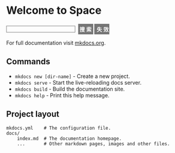 # Welcome to Space


<!--搜索-->
<div id="so360">
    <form action="https://search.sapmogy.com/search?" target="_blank" id="so360form">
   <input type="text" autocomplete="off" name="q" id="so360_keyword">
        <input type="submit" id="so360_submit" value="搜 索">
		<input id="so360_submit" type="button" onclick="ChangeSite()" value=" 失 效">
    </form>
</div>

<style type="text/css">
#so360{white-space:nowrap}
#so360 form{margin:0;padding:0}
#so360_keyword{width:15em;height:1.5em;line-height:1.5em;font:0.875em arial;padding:
0.125em 0.3125em;margin-right:0.3125em;border:0.125em solid #757575;outline:0;vertical-align:middle}
#so360_keyword{background:url(./img/favicon.ico)
 no-repeat 14em center}
#so360_submit{width:40px;height:28px;border:0;color:#fff;
 background:#757575;font-weight:bold;font:bold 14px arial;padding:0;
 padding-top:3px\9;cursor:pointer;
vertical-align:middle}
</style>
<script>
var i
i=0
var alertmes=new Array("https://www.xn--googl-n0a.pl/search?","https://g.bestshadowsocks.club/search?&","http://www.tmeishi.com/simple/inn.php?leix=search&tbm=isch&newwindow=1&tbm=&lr=&zj=ip&cr=&hl=zh-CN&","http://hk.free9.org/search?","https://guge.today/webhp?","http://hk.free9.org/search?","https://d.ggkai.men/search?","https://gg.shadowsocksr.se/search","https://vip.gg.vir5.net/search","https://xs5.yihevs.com/search","https://c.scmorcom.top/search","http://google.wxlar.com/post.php?","https://scmor.ilxc.cc/search","https://y.scmorcom.top/search","https://z2.scmorcom.top/search","https://fast.likeso.ml/search","https://g.codery.ga/search?","https://wing.likeso.ml/search","https://g.codery.ga/search","https://hcr233.azurewebsites.net/search","https://coderschool.2345.ga/search","https://google.uulucky.com/search","https://g.sdomore.win/","http://gg.futureisnow.cn/","https://quick.likeso.ml/?&","http://googlebridge.com/search?","https://g.kingyou.wang/search?","https://plus.likeso.ml/?","http://bird.so/search?")
var alerts
function ChangeSite()
{
document.getElementById("so360form").action=alertmes[i]
alerts="Number "+ i +" : Changed the Google mirror site to "+alertmes[i]
alert(alerts);
i=i+1
if(i>=alertmes.length){i=0;}
}
</script>
<!--搜索-->


For full documentation visit [mkdocs.org](http://mkdocs.org).

## Commands

* `mkdocs new [dir-name]` - Create a new project.
* `mkdocs serve` - Start the live-reloading docs server.
* `mkdocs build` - Build the documentation site.
* `mkdocs help` - Print this help message.

## Project layout

    mkdocs.yml    # The configuration file.
    docs/
        index.md  # The documentation homepage.
        ...       # Other markdown pages, images and other files.
